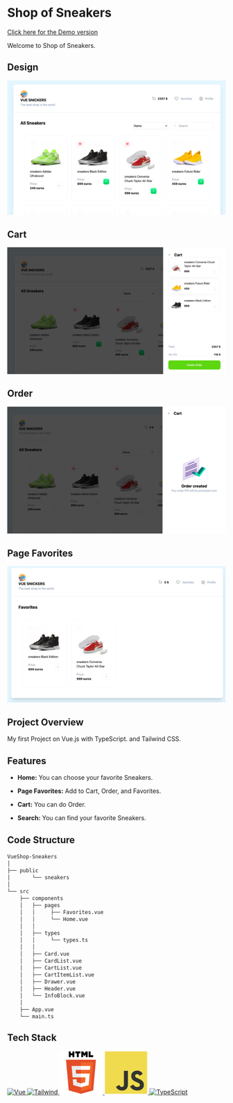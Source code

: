 # Shop of Sneakers

[Click here for the Demo version](https://vue-shop-euvhenright.vercel.app/)

Welcome to Shop of Sneakers.

## Design

![Design](/public/Screenshot_1.png)

## Cart

![Cart](/public/Screenshot_2.png)

## Order

![Order](/public/Screenshot_3.png)

## Page Favorites

![Features](/public/Screenshot_4.png)

## Project Overview

My first Project on Vue.js with TypeScript. and Tailwind CSS.

## Features

- **Home:** You can choose your favorite Sneakers.

- **Page Favorites:** Add to Cart, Order, and Favorites.

- **Cart:** You can do Order.

- **Search:** You can find your favorite Sneakers.

## Code Structure

```
VueShop-Sneakers
│
├── public
│       └── sneakers
│
└── src
    ├── components
    │   ├── pages
    │   │     ├── Favorites.vue
    │   │     └── Home.vue
    │   │
    │   ├── types
    │   │     └── types.ts
    │   │
    │   ├── Card.vue
    │   ├── CardList.vue
    │   ├── CartList.vue
    │   ├── CartItemList.vue
    │   ├── Drawer.vue
    │   ├── Header.vue
    │   └── InfoBlock.vue
    │
    ├── App.vue
    └── main.ts

```

## Tech Stack

<p align="left">
  <a href="https://vuejs.org/" target="_blank" rel="noreferrer">
    <img src="https://miro.medium.com/v2/resize:fit:640/format:webp/1*Da7-kOCzpKfrWPDkk4luSQ.png" alt="Vue" width="100" height="100"/>
  </a>
  <a href="https://tailwindcss.com/" target="_blank" rel="noreferrer">
    <img src="https://i.gyazo.com/967cdb89a3774e1f3e3ca6cf6baee755.png" alt="Tailwind" width="100" height="100"/>
  </a>
  <a href="https://www.w3.org/html/" target="_blank" rel="noreferrer">
    <img src="https://raw.githubusercontent.com/devicons/devicon/master/icons/html5/html5-original-wordmark.svg" alt="HTML5" width="100" height="100"/>
  </a>
  <a href="https://developer.mozilla.org/en-US/docs/Web/JavaScript" target="_blank" rel="noreferrer">
    <img src="https://raw.githubusercontent.com/devicons/devicon/master/icons/javascript/javascript-original.svg" alt="JavaScript" width="100" height="100" />
  </a>
  <a href="https://www.typescriptlang.org/" target="_blank" rel="noreferrer">
    <img src="https://upload.wikimedia.org/wikipedia/commons/4/4c/Typescript_logo_2020.svg" alt="TypeScript" width="100" height="100" />
</p>
